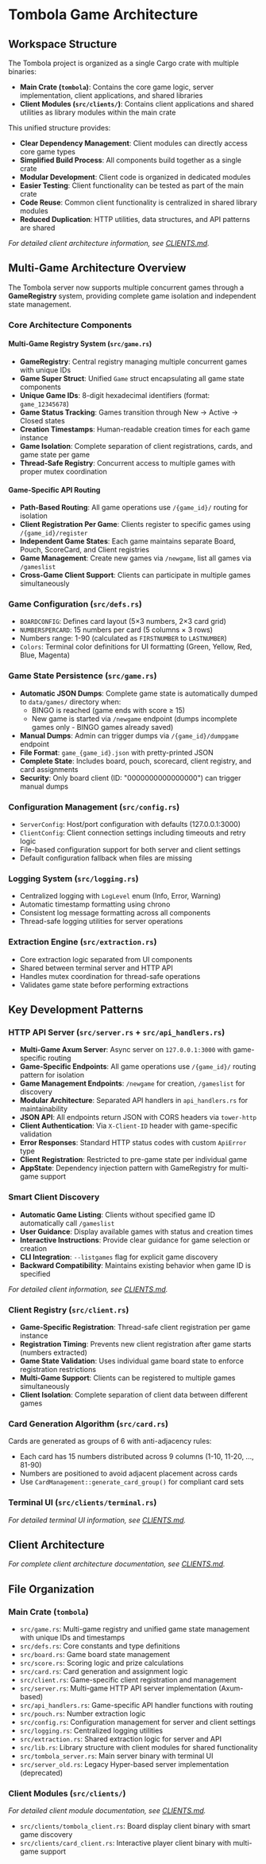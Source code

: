 # Tombola Game Architecture

## Workspace Structure

The Tombola project is organized as a single Cargo crate with multiple binaries:

- **Main Crate (`tombola`)**: Contains the core game logic, server implementation, client applications, and shared libraries
- **Client Modules (`src/clients/`)**: Contains client applications and shared utilities as library modules within the main crate

This unified structure provides:
- **Clear Dependency Management**: Client modules can directly access core game types
- **Simplified Build Process**: All components build together as a single crate
- **Modular Development**: Client code is organized in dedicated modules
- **Easier Testing**: Client functionality can be tested as part of the main crate
- **Code Reuse**: Common client functionality is centralized in shared library modules
- **Reduced Duplication**: HTTP utilities, data structures, and API patterns are shared

*For detailed client architecture information, see [CLIENTS.md](CLIENTS.md).*

## Multi-Game Architecture Overview

The Tombola server now supports multiple concurrent games through a **GameRegistry** system, providing complete game isolation and independent state management.

### Core Architecture Components

#### Multi-Game Registry System (`src/game.rs`)
- **GameRegistry**: Central registry managing multiple concurrent games with unique IDs
- **Game Super Struct**: Unified `Game` struct encapsulating all game state components
- **Unique Game IDs**: 8-digit hexadecimal identifiers (format: `game_12345678`)
- **Game Status Tracking**: Games transition through New → Active → Closed states
- **Creation Timestamps**: Human-readable creation times for each game instance
- **Game Isolation**: Complete separation of client registrations, cards, and game state per game
- **Thread-Safe Registry**: Concurrent access to multiple games with proper mutex coordination

#### Game-Specific API Routing
- **Path-Based Routing**: All game operations use `/{game_id}/` routing for isolation
- **Client Registration Per Game**: Clients register to specific games using `/{game_id}/register`
- **Independent Game States**: Each game maintains separate Board, Pouch, ScoreCard, and Client registries
- **Game Management**: Create new games via `/newgame`, list all games via `/gameslist`
- **Cross-Game Client Support**: Clients can participate in multiple games simultaneously

### Game Configuration (`src/defs.rs`)
- `BOARDCONFIG`: Defines card layout (5×3 numbers, 2×3 card grid)
- `NUMBERSPERCARD`: 15 numbers per card (5 columns × 3 rows)
- Numbers range: 1-90 (calculated as `FIRSTNUMBER` to `LASTNUMBER`)
- `Colors`: Terminal color definitions for UI formatting (Green, Yellow, Red, Blue, Magenta)

### Game State Persistence (`src/game.rs`)
- **Automatic JSON Dumps**: Complete game state is automatically dumped to `data/games/` directory when:
  - BINGO is reached (game ends with score ≥ 15)
  - New game is started via `/newgame` endpoint (dumps incomplete games only - BINGO games already saved)
- **Manual Dumps**: Admin can trigger dumps via `/{game_id}/dumpgame` endpoint
- **File Format**: `game_{game_id}.json` with pretty-printed JSON
- **Complete State**: Includes board, pouch, scorecard, client registry, and card assignments
- **Security**: Only board client (ID: "0000000000000000") can trigger manual dumps

### Configuration Management (`src/config.rs`)
- `ServerConfig`: Host/port configuration with defaults (127.0.0.1:3000)
- `ClientConfig`: Client connection settings including timeouts and retry logic
- File-based configuration support for both server and client settings
- Default configuration fallback when files are missing

### Logging System (`src/logging.rs`)
- Centralized logging with `LogLevel` enum (Info, Error, Warning)
- Automatic timestamp formatting using chrono
- Consistent log message formatting across all components
- Thread-safe logging utilities for server operations

### Extraction Engine (`src/extraction.rs`)
- Core extraction logic separated from UI components
- Shared between terminal server and HTTP API
- Handles mutex coordination for thread-safe operations
- Validates game state before performing extractions

## Key Development Patterns

### HTTP API Server (`src/server.rs` + `src/api_handlers.rs`)
- **Multi-Game Axum Server**: Async server on `127.0.0.1:3000` with game-specific routing
- **Game-Specific Endpoints**: All game operations use `/{game_id}/` routing pattern for isolation
- **Game Management Endpoints**: `/newgame` for creation, `/gameslist` for discovery
- **Modular Architecture**: Separated API handlers in `api_handlers.rs` for maintainability
- **JSON API**: All endpoints return JSON with CORS headers via `tower-http`
- **Client Authentication**: Via `X-Client-ID` header with game-specific validation
- **Error Responses**: Standard HTTP status codes with custom `ApiError` type
- **Client Registration**: Restricted to pre-game state per individual game
- **AppState**: Dependency injection pattern with GameRegistry for multi-game support

### Smart Client Discovery
- **Automatic Game Listing**: Clients without specified game ID automatically call `/gameslist`
- **User Guidance**: Display available games with status and creation times
- **Interactive Instructions**: Provide clear guidance for game selection or creation
- **CLI Integration**: `--listgames` flag for explicit game discovery
- **Backward Compatibility**: Maintains existing behavior when game ID is specified

*For detailed client information, see [CLIENTS.md](CLIENTS.md).*

### Client Registry (`src/client.rs`)
- **Game-Specific Registration**: Thread-safe client registration per game instance
- **Registration Timing**: Prevents new client registration after game starts (numbers extracted)
- **Game State Validation**: Uses individual game board state to enforce registration restrictions
- **Multi-Game Support**: Clients can be registered to multiple games simultaneously
- **Client Isolation**: Complete separation of client data between different games

### Card Generation Algorithm (`src/card.rs`)
Cards are generated as groups of 6 with anti-adjacency rules:
- Each card has 15 numbers distributed across 9 columns (1-10, 11-20, ..., 81-90)
- Numbers are positioned to avoid adjacent placement across cards
- Use `CardManagement::generate_card_group()` for compliant card sets

### Terminal UI (`src/clients/terminal.rs`)
*For detailed terminal UI information, see [CLIENTS.md](CLIENTS.md).*

## Client Architecture

*For complete client architecture documentation, see [CLIENTS.md](CLIENTS.md).*

## File Organization

### Main Crate (`tombola`)
- `src/game.rs`: Multi-game registry and unified game state management with unique IDs and timestamps
- `src/defs.rs`: Core constants and type definitions
- `src/board.rs`: Game board state management
- `src/score.rs`: Scoring logic and prize calculations
- `src/card.rs`: Card generation and assignment logic
- `src/client.rs`: Game-specific client registration and management
- `src/server.rs`: Multi-game HTTP API server implementation (Axum-based)
- `src/api_handlers.rs`: Game-specific API handler functions with routing
- `src/pouch.rs`: Number extraction logic
- `src/config.rs`: Configuration management for server and client settings
- `src/logging.rs`: Centralized logging utilities
- `src/extraction.rs`: Shared extraction logic for server and API
- `src/lib.rs`: Library structure with client modules for shared functionality
- `src/tombola_server.rs`: Main server binary with terminal UI
- `src/server_old.rs`: Legacy Hyper-based server implementation (deprecated)

### Client Modules (`src/clients/`)
*For detailed client module documentation, see [CLIENTS.md](CLIENTS.md).*

- `src/clients/tombola_client.rs`: Board display client binary with smart game discovery
- `src/clients/card_client.rs`: Interactive player client binary with multi-game support
